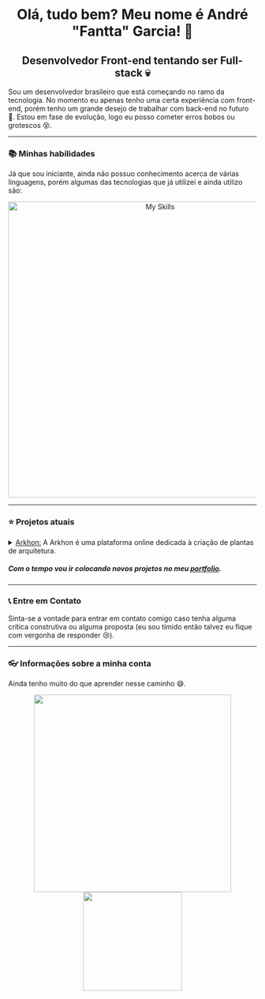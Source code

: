 <h1 align="center">Olá, tudo bem? Meu nome é André "Fantta" Garcia! 👋</h1>
<h2 align="center">Desenvolvedor Front-end tentando ser Full-stack 💀</h2>
<p>Sou um desenvolvedor brasileiro que está começando no ramo da tecnologia. No momento eu apenas tenho uma certa experiência com front-end, porém tenho um grande desejo de trabalhar com back-end no futuro 🫠. Estou em fase de evolução, logo eu posso cometer erros bobos ou grotescos 😵.</p>

---

<h3>📚 Minhas habilidades</h3>
<p>Já que sou iniciante, ainda não possuo conhecimento acerca de várias linguagens, porém algumas das tecnologias que já utilizei e ainda utilizo são:</p>
<div align="center"><a href="https://skillicons.dev"><img width="600" src="https://skillicons.dev/icons?i=html,css,tailwindcss,bootstrap,javascript,typescript,svelte,python,php,wordpress&theme=dark&perline=15" alt="My Skills"/></a></div>

--- 

<h3>⭐ Projetos atuais</h3>
<details>
  <summary><a href="https://github.com/swibly">Arkhon:</a> A Arkhon é uma plataforma online dedicada à criação de plantas de arquitetura.</summary>
  
  <p>Eu e o meu grupo de TCC estamos desenvolvendo o projeto da Arkhon nos últimos meses. Este é um projeto que vem sendo bastante interessante para o meu aprendizado, pois por conta dele aprendi a trabalhar com certas tecnologias.</p>

  <p>Tecnologias utilizadas até o momento:</p>
  <ul>
    <li>Sveltekit</li>
    <li>TailwindCSS + DaisyUI</li>
    <li>TypeScript</li>
    <li>ThreeJS (ainda em fase de testes)</li>
  </ul>
</details>
<h5>Com o tempo vou ir colocando novos projetos no meu <a align="center" href="https://fantta.vercel.app">portfolio</a>.</h5>

--- 

<h3>📞 Entre em Contato</h3>
<p>Sinta-se a vontade para entrar em contato comigo caso tenha alguma crítica construtiva ou alguma proposta (eu sou tímido então talvez eu fique com vergonha de responder 😢).</p>

--- 

<h3>👓 Informações sobre a minha conta</h3>
<p>Ainda tenho muito do que aprender nesse caminho 😅.</p>

<div align="center"><img width="400" src="https://github-readme-stats.vercel.app/api/top-langs/?username=Fantta8820&theme=transparent&show_icons=true&hide_border=true&layout=compact"></div>

<div align="center"><img width="200" src="https://shorturl.at/HUJ2j"></div>
